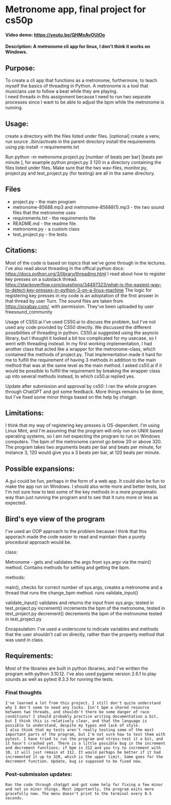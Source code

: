 # Metronome app, final project for cs50p
#### Video demo: https://youtu.be/QHMxAvOUjOo
#### Description: A metronome cli app for linux, I don't think it works on Windows. 


## Purpose: 
To create a cli app that functions as a metronome, furthermore, to teach myself the basics 
of threading in Python. 
A metronome is a tool that musicians use to follow a beat while they are playing.  
I need threads in this assignment because I need to run two separate processes since I want 
to be able to adjust the bpm while the metronome is running. 

## Usage: 
create a directory with the files listed under files. 
[optional] create a venv, run source ./bin/activate in the parent directory
install the requirements using pip install -r requirements.txt 

Run python -m metronome.project.py [number of beats per bar] [beats per minute ], for example python project.py 3 120 in a directory containing 
the files listed under files. 
Make sure that the two wav-files, monitor.py, project.py and test_project.py (for testing) are all in the same directory. 


## Files 
- project.py - the main program 
- metronome-85688.mp3 and metronome-85688(1).mp3 - the two sound files that the metronome uses
- requirements.txt - the requirements file 
- README.md - the readme file. 
- metronome.py - a custom class 
- test_project.py - the tests. 


## Citations: 
Most of the code is based on topics that we've gone through in the lectures. I've also read about threading in
the offical python docs: https://docs.python.org/3/library/threading.html 
I read about how to register key presses on a substack thread. 
https://stackoverflow.com/questions/34497323/what-is-the-easiest-way-to-detect-key-presses-in-python-3-on-a-linux-machine
The logic for registering key presses in my code is an adoptation of the first answer in that thread by user Turn. 
The sound files are taken from https://pixabay.com/, with permission. They've been uploaded by user freesound_community


Usage of CS50.ai 
I've used CS50.ai to discuss the problem, but I've not used any code provided by CS50 directly. We discussed the different possibilities of threading in python. CS50.ai suggested using the asyncio library, but I thought it looked a bit too complicated 
for my usecase, so I went with threading instead. 
In my first working implementation, I had another class that acted like a wrapper for the metronome-class, which contained the methods of project.py. That implementation made it hard for me to fulfill the requirement of having 3 methods in addition to the main method that was at the same level as the main method. I asked cs50.ai if it would be possible to fulfill the requirement by breaking the wrapper class up into several methods instead, to which cs50.ai replied yes.

Update after submission and approval by cs50: 
I ran the whole program through ChatGPT and got some feedback. More things remains to be done, but I've fixed some minor things based on the 
help by chatgpt. 



## Limitations: 
I think that my way of registering key presses is OS-dependent. I'm using Linux Mint, and I'm assuming that the program will only
run on UNIX based operating systems, so I am not expecting the program to run on Windows computers. The bpm of the metronome cannot go below 20 or above 320. The program takes two arguments beats per bar and beats per minute, for instance 3, 120 would give you a 3 beats per bar, at 120 beats per minute. 

## Possible expansions: 
A gui could be fun, perhaps in the form of a web app. It could also be fun to make the app run on Windows.
I should also write more and better tests, but I'm not sure how to test some of the key methods in a more programatic way than just running the program and to see that it runs more or less as expected. 

## Bird's eye view of the program
    
I've used an OOP approach to the problem because I think that this apporach made the code easier to read and maintain than a 
purely procedural approach would be. 

class: 

Metronome - gets and validates the args from sys.argv via the main() method. Contains methods for setting and getting the bpm. 

methods: 

main(), checks for correct number of sys.args, creates a metronome and a thread that runs the change_bpm method. runs validate_input() 

validate_input() validates and returns the input from sys.argv, tested in test_project.py 
increment() increments the bpm of the metronome, tested in test_project.py 
decrement() decrements the bpm of the metronome  tested in test_project.py 



Encapsulation: 
    I've used a underscore to indicate variables and methods that the user shouldn't call on directly, rather than the property method that was used in class. 



## Requirements: 

Most of the libraries are built in python libraries, and I've written the program with python 3.10.12. 
I've also used pygame version 2.6.1 to play sounds as well as pytest 8.3.3 for running the tests. 


### Final thoughts 

    I've learned a lot from this project. I still don't quite understand why I don't seem to need any locks. Isn't bpm a shared resource between two threads, and shouldn't there be some danger of race conditions? I should probably practice writing documentation a bit, 
    but I think this is relatively clear, and that the language is possible to understand, despite my typos and lack of style. 
    I also think that my tests aren't really testing some of the most important parts of the program, but I'm not sure how to test them with pytest. I have tried to run the program and stress-test it a bit, and it hasn't crashed yet. There is a little possible bug in the increment and decrement functions; if bpm is 312 and you try to increment with 10, it will just remain at 312. It would perhaps be better if it had incremented it up to 320, which is the upper limit. Same goes for the decrement function. Update, bug is supposed to be fixed now. 


### Post-submission updates: 

    Ran the code through chatgpt and got some help for fixing a few minor and not so minor things. Most importantly, the program exits more gracefully now. The menu doesn't print to the terminal every 0.5 seconds. 